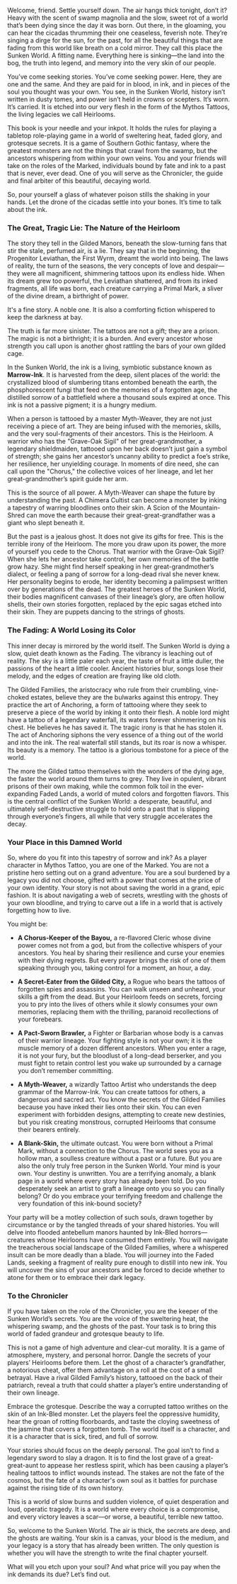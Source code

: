 Welcome, friend. Settle yourself down. The air hangs thick tonight, don’t it? Heavy with the scent of swamp magnolia and the slow, sweet rot of a world that’s been dying since the day it was born. Out there, in the gloaming, you can hear the cicadas thrumming their one ceaseless, feverish note. They’re singing a dirge for the sun, for the past, for all the beautiful things that are fading from this world like breath on a cold mirror. They call this place the Sunken World. A fitting name. Everything here is sinking—the land into the bog, the truth into legend, and memory into the very skin of our people.

You’ve come seeking stories. You’ve come seeking power. Here, they are one and the same. And they are paid for in blood, in ink, and in pieces of the soul you thought was your own. You see, in the Sunken World, history isn’t written in dusty tomes, and power isn’t held in crowns or scepters. It’s worn. It’s carried. It is etched into our very flesh in the form of the Mythos Tattoos, the living legacies we call Heirlooms.

This book is your needle and your inkpot. It holds the rules for playing a tabletop role-playing game in a world of sweltering heat, faded glory, and grotesque secrets. It is a game of Southern Gothic fantasy, where the greatest monsters are not the things that crawl from the swamp, but the ancestors whispering from within your own veins. You and your friends will take on the roles of the Marked, individuals bound by fate and ink to a past that is never, ever dead. One of you will serve as the Chronicler, the guide and final arbiter of this beautiful, decaying world.

So, pour yourself a glass of whatever poison stills the shaking in your hands. Let the drone of the cicadas settle into your bones. It’s time to talk about the ink.

### The Great, Tragic Lie: The Nature of the Heirloom

The story they tell in the Gilded Manors, beneath the slow-turning fans that stir the stale, perfumed air, is a lie. They say that in the beginning, the Progenitor Leviathan, the First Wyrm, dreamt the world into being. The laws of reality, the turn of the seasons, the very concepts of love and despair—they were all magnificent, shimmering tattoos upon its endless hide. When its dream grew too powerful, the Leviathan shattered, and from its inked fragments, all life was born, each creature carrying a Primal Mark, a sliver of the divine dream, a birthright of power.

It's a fine story. A noble one. It is also a comforting fiction whispered to keep the darkness at bay.

The truth is far more sinister. The tattoos are not a gift; they are a prison. The magic is not a birthright; it is a burden. And every ancestor whose strength you call upon is another ghost rattling the bars of your own gilded cage.

In the Sunken World, the ink is a living, symbiotic substance known as **Marrow-Ink**. It is harvested from the deep, silent places of the world: the crystallized blood of slumbering titans entombed beneath the earth, the phosphorescent fungi that feed on the memories of a forgotten age, the distilled sorrow of a battlefield where a thousand souls expired at once. This ink is not a passive pigment; it is a hungry medium.

When a person is tattooed by a master Myth-Weaver, they are not just receiving a piece of art. They are being infused with the memories, skills, and the very soul-fragments of their ancestors. This is the Heirloom. A warrior who has the "Grave-Oak Sigil" of her great-grandmother, a legendary shieldmaiden, tattooed upon her back doesn’t just gain a symbol of strength; she gains her ancestor’s uncanny ability to predict a foe’s strike, her resilience, her unyielding courage. In moments of dire need, she can call upon the "Chorus," the collective voices of her lineage, and let her great-grandmother’s spirit guide her arm.

This is the source of all power. A Myth-Weaver can shape the future by understanding the past. A Chimera Cultist can become a monster by inking a tapestry of warring bloodlines onto their skin. A Scion of the Mountain-Shred can move the earth because their great-great-grandfather was a giant who slept beneath it.

But the past is a jealous ghost. It does not give its gifts for free. This is the terrible irony of the Heirloom. The more you draw upon its power, the more of yourself you cede to the Chorus. That warrior with the Grave-Oak Sigil? When she lets her ancestor take control, her own memories of the battle grow hazy. She might find herself speaking in her great-grandmother’s dialect, or feeling a pang of sorrow for a long-dead rival she never knew. Her personality begins to erode, her identity becoming a palimpsest written over by generations of the dead. The greatest heroes of the Sunken World, their bodies magnificent canvases of their lineage’s glory, are often hollow shells, their own stories forgotten, replaced by the epic sagas etched into their skin. They are puppets dancing to the strings of ghosts.

### The Fading: A World Losing its Color

This inner decay is mirrored by the world itself. The Sunken World is dying a slow, quiet death known as the Fading. The vibrancy is leaching out of reality. The sky is a little paler each year, the taste of fruit a little duller, the passions of the heart a little cooler. Ancient histories blur, songs lose their melody, and the edges of creation are fraying like old cloth.

The Gilded Families, the aristocracy who rule from their crumbling, vine-choked estates, believe they are the bulwarks against this entropy. They practice the art of Anchoring, a form of tattooing where they seek to preserve a piece of the world by inking it onto their flesh. A noble lord might have a tattoo of a legendary waterfall, its waters forever shimmering on his chest. He believes he has saved it. The tragic irony is that he has stolen it. The act of Anchoring siphons the very essence of a thing out of the world and into the ink. The real waterfall still stands, but its roar is now a whisper. Its beauty is a memory. The tattoo is a glorious tombstone for a piece of the world.

The more the Gilded tattoo themselves with the wonders of the dying age, the faster the world around them turns to grey. They live in opulent, vibrant prisons of their own making, while the common folk toil in the ever-expanding Faded Lands, a world of muted colors and forgotten flavors. This is the central conflict of the Sunken World: a desperate, beautiful, and ultimately self-destructive struggle to hold onto a past that is slipping through everyone’s fingers, all while that very struggle accelerates the decay.

### Your Place in this Damned World

So, where do you fit into this tapestry of sorrow and ink? As a player character in Mythos Tattoo, you are one of the Marked. You are not a pristine hero setting out on a grand adventure. You are a soul burdened by a legacy you did not choose, gifted with a power that comes at the price of your own identity. Your story is not about saving the world in a grand, epic fashion. It is about navigating a web of secrets, wrestling with the ghosts of your own bloodline, and trying to carve out a life in a world that is actively forgetting how to live.

You might be:

*   **A Chorus-Keeper of the Bayou,** a re-flavored Cleric whose divine power comes not from a god, but from the collective whispers of your ancestors. You heal by sharing their resilience and curse your enemies with their dying regrets. But every prayer brings the risk of one of them speaking through you, taking control for a moment, an hour, a day.

*   **A Secret-Eater from the Gilded City,** a Rogue who bears the tattoos of forgotten spies and assassins. You can walk unseen and unheard, your skills a gift from the dead. But your Heirloom feeds on secrets, forcing you to pry into the lives of others while it slowly consumes your own memories, replacing them with the thrilling, paranoid recollections of your forebears.

*   **A Pact-Sworn Brawler,** a Fighter or Barbarian whose body is a canvas of their warrior lineage. Your fighting style is not your own; it is the muscle memory of a dozen different ancestors. When you enter a rage, it is not your fury, but the bloodlust of a long-dead berserker, and you must fight to retain control lest you wake up surrounded by a carnage you don’t remember committing.

*   **A Myth-Weaver,** a wizardly Tattoo Artist who understands the deep grammar of the Marrow-Ink. You can create tattoos for others, a dangerous and sacred act. You know the secrets of the Gilded Families because you have inked their lies onto their skin. You can even experiment with forbidden designs, attempting to create new destinies, but you risk creating monstrous, corrupted Heirlooms that consume their bearers entirely.

*   **A Blank-Skin,** the ultimate outcast. You were born without a Primal Mark, without a connection to the Chorus. The world sees you as a hollow man, a soulless creature without a past or a future. But you are also the only truly free person in the Sunken World. Your mind is your own. Your destiny is unwritten. You are a terrifying anomaly, a blank page in a world where every story has already been told. Do you desperately seek an artist to graft a lineage onto you so you can finally belong? Or do you embrace your terrifying freedom and challenge the very foundation of this ink-bound society?

Your party will be a motley collection of such souls, drawn together by circumstance or by the tangled threads of your shared histories. You will delve into flooded antebellum manors haunted by Ink-Bled horrors—creatures whose Heirlooms have consumed them entirely. You will navigate the treacherous social landscape of the Gilded Families, where a whispered insult can be more deadly than a blade. You will journey into the Faded Lands, seeking a fragment of reality pure enough to distill into new ink. You will uncover the sins of your ancestors and be forced to decide whether to atone for them or to embrace their dark legacy.

### To the Chronicler

If you have taken on the role of the Chronicler, you are the keeper of the Sunken World’s secrets. You are the voice of the sweltering heat, the whispering swamp, and the ghosts of the past. Your task is to bring this world of faded grandeur and grotesque beauty to life.

This is not a game of high adventure and clear-cut morality. It is a game of atmosphere, mystery, and personal horror. Dangle the secrets of your players’ Heirlooms before them. Let the ghost of a character’s grandfather, a notorious cheat, offer them advantage on a roll at the cost of a small betrayal. Have a rival Gilded Family’s history, tattooed on the back of their patriarch, reveal a truth that could shatter a player’s entire understanding of their own lineage.

Embrace the grotesque. Describe the way a corrupted tattoo writhes on the skin of an Ink-Bled monster. Let the players feel the oppressive humidity, hear the groan of rotting floorboards, and taste the cloying sweetness of the jasmine that covers a forgotten tomb. The world itself is a character, and it is a character that is sick, tired, and full of sorrow.

Your stories should focus on the deeply personal. The goal isn’t to find a legendary sword to slay a dragon. It is to find the lost grave of a great-great-aunt to appease her restless spirit, which has been causing a player’s healing tattoos to inflict wounds instead. The stakes are not the fate of the cosmos, but the fate of a character's own soul as it battles for purchase against the rising tide of its own history.

This is a world of slow burns and sudden violence, of quiet desperation and loud, operatic tragedy. It is a world where every choice is a compromise, and every victory leaves a scar—or worse, a beautiful, terrible new tattoo.

So, welcome to the Sunken World. The air is thick, the secrets are deep, and the ghosts are waiting. Your skin is a canvas, your blood is the medium, and your legacy is a story that has already been written. The only question is whether you will have the strength to write the final chapter yourself.

What will you etch upon your soul? And what price will you pay when the ink demands its due? Let’s find out.

